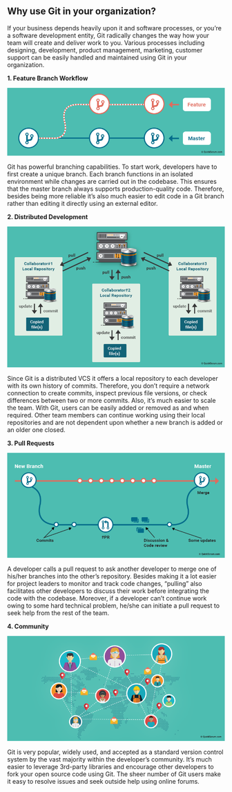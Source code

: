 ## Why use Git in your organization?

If your business depends heavily upon it and software processes, or you’re a software development entity, Git radically changes the way how your team will create and deliver work to you. Various processes including designing, development, product management, marketing, customer support can be easily handled and maintained using Git in your organization.

**1. Feature Branch Workflow**

![](/Images/gitlab-feature-branch-workflow.png)

Git has powerful branching capabilities. To start work, developers have to first create a unique branch. Each branch functions in an isolated environment while changes are carried out in the codebase. This ensures that the master branch always supports production-quality code. Therefore, besides being more reliable it’s also much easier to edit code in a Git branch rather than editing it directly using an external editor.

**2. Distributed Development**

![](/Images/gitlab-distributed-development.png) 

Since Git is a distributed VCS it offers a local repository to each developer with its own history of commits. Therefore, you don’t require a network connection to create commits, inspect previous file versions, or check differences between two or more commits. Also, it’s much easier to scale the team. With Git, users can be easily added or removed as and when required. Other team members can continue working using their local repositories and are not dependent upon whether a new branch is added or an older one closed.

**3. Pull Requests**

![](/Images/gitlab-pull-requests.png)

A developer calls a pull request to ask another developer to merge one of his/her branches into the other’s repository. Besides making it a lot easier for project leaders to monitor and track code changes, “pulling” also facilitates other developers to discuss their work before integrating the code with the codebase. Moreover, if a developer can’t continue work owing to some hard technical problem, he/she can initiate a pull request to seek help from the rest of the team.

**4. Community**

![](/Images/gitlab-community.png)

Git is very popular, widely used, and accepted as a standard version control system by the vast majority within the developer’s community. It’s much easier to leverage 3rd-party libraries and encourage other developers to fork your open source code using Git. The sheer number of Git users make it easy to resolve issues and seek outside help using online forums.
